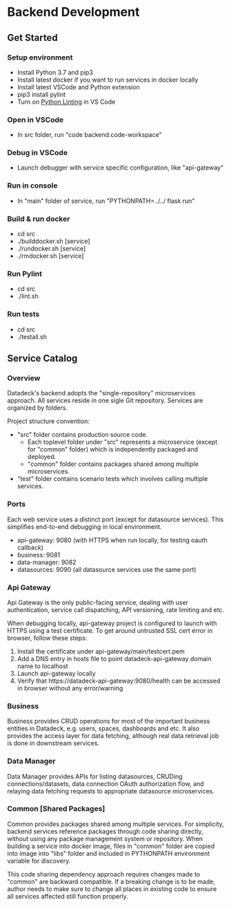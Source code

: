 # Backend Development

## Get Started
### Setup environment
- Install Python 3.7 and pip3
- Install latest docker if you want to run services in docker locally
- Install latest VSCode and Python extension
- pip3 install pylint
- Turn on [Python Linting](https://code.visualstudio.com/docs/python/linting) in VS Code

### Open in VSCode
- In src folder, run "code backend.code-workspace"

### Debug in VSCode
- Launch debugger with service specific configuration, like "api-gateway"

### Run in console
- In "main" folder of service, run "PYTHONPATH=../../ flask run"

### Build & run docker
- cd src
- ./builddocker.sh [service]
- ./rundocker.sh [service]
- ./rmdocker.sh [service]

### Run Pylint
- cd src
- ./lint.sh

### Run tests
- cd src
- ./testall.sh

## Service Catalog

### Overview
Datadeck's backend adopts the "single-repository" microservices approach. All services reside in one sigle Git repository. Services are organized by folders.

Project structure convention:
- "src" folder contains production source code.
    - Each toplevel folder under "src" represents a microservice (except for "common" folder) which is independently packaged and deployed.
    - "common" folder contains packages shared among multiple microservices.
- "test" folder contains scenario tests which involves calling multiple services.

### Ports
Each web service uses a distinct port (except for datasource services). This simplifies end-to-end debugging in local environment.

- api-gateway: 9080 (with HTTPS when run locally, for testing oauth callback)
- business: 9081
- data-manager: 9082
- datasources: 9090 (all datasource services use the same port)

### Api Gateway
Api Gateway is the only public-facing service, dealing with user authentication, service call dispatching, API versioning, rate limiting and etc.

When debugging locally, api-gateway project is configured to launch with HTTPS using a test certificate. To get around untrusted SSL cert error in browser, follow these steps:
1. Install the certificate under api-gateway/main/testcert.pem
2. Add a DNS entry in hosts file to point datadeck-api-gateway domain name to localhost
3. Launch api-gateway locally
4. Verify that https://datadeck-api-gateway:9080/health can be accessed in browser without any error/warning

### Business
Business provides CRUD operations for most of the important business entities in Datadeck, e.g. users, spaces, dashboards and etc. It also provides the access layer for data fetching, although real data retrieval job is done in downstream services.

### Data Manager
Data Manager provides APIs for listing datasources, CRUDing connections/datasets, data connection OAuth authorization flow, and relaying data fetching requests to appropriate datasource microservices.

### Common [Shared Packages]
Common provides packages shared among multiple services. For simplicity, backend services reference packages through code sharing directly, without using any package management system or repository. When building a service into docker image, files in "common" folder are copied into image into "libs" folder and included in PYTHONPATH environment variable for discovery. 

This code sharing dependency approach requires changes made to "common" are backward compatible. If a breaking change is to be made, author needs to make sure to change all places in existing code to ensure all services affected still function properly.
